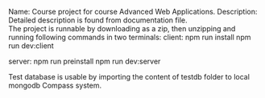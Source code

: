 Name: Course project for course Advanced Web Applications.
Description: Detailed description is found from documentation file.  
The project is runnable by downloading as a zip, then unzipping and running following commands in two terminals: 
client: 
npm run install 
npm run dev:client

server: 
npm run preinstall 
npm  run dev:server 


Test database is usable by importing the content of testdb folder to local mongodb Compass system. 
